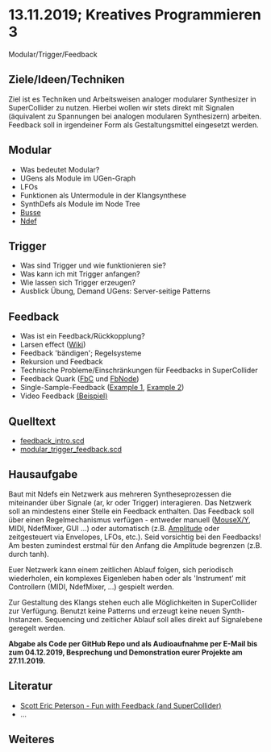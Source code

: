 # 13.11.2019; Kreatives Programmieren 3

Modular/Trigger/Feedback

## Ziele/Ideen/Techniken

Ziel ist es Techniken und Arbeitsweisen analoger modularer Synthesizer in SuperCollider zu nutzen. Hierbei wollen wir stets direkt mit Signalen (äquivalent zu Spannungen bei analogen modularen Synthesizern) arbeiten. Feedback soll in irgendeiner Form als Gestaltungsmittel eingesetzt werden.

## Modular

* Was bedeutet Modular?
* UGens als Module im UGen-Graph
* LFOs
* Funktionen als Untermodule in der Klangsynthese
* SynthDefs als Module im Node Tree
* [Busse](http://doc.sccode.org/Classes/Bus.html)
* [Ndef](http://doc.sccode.org/Classes/Ndef.html)

## Trigger

* Was sind Trigger und wie funktionieren sie?
* Was kann ich mit Trigger anfangen?
* Wie lassen sich Trigger erzeugen?
* Ausblick Übung, Demand UGens: Server-seitige Patterns

## Feedback

* Was ist ein Feedback/Rückkopplung?
* Larsen effect ([Wiki](https://en.wikipedia.org/wiki/Audio_feedback))
* Feedback 'bändigen'; Regelsysteme
* Rekursion und Feedback
* Technische Probleme/Einschränkungen für Feedbacks in SuperCollider
* Feedback Quark ([FbC](http://quark.sccode.org/Feedback/Fb.html) und [FbNode](http://quark.sccode.org/Feedback/FbNode.html))
* Single-Sample-Feedback ([Example 1](https://github.com/supercollider/supercollider/blob/develop/examples/demonstrations/single_sample_feedback.scd), [Example 2](https://github.com/supercollider/supercollider/blob/develop/examples/demonstrations/single_sample_feedback_02.scd))
* Video Feedback [(Beispiel)](https://www.youtube.com/watch?v=WS8v6jKPP68)

## Quelltext

* [feedback_intro.scd](feedback_intro.scd)
* [modular_trigger_feedback.scd](modular_trigger_feedback.scd)

## Hausaufgabe

Baut mit Ndefs ein Netzwerk aus mehreren Syntheseprozessen die miteinander über Signale (ar, kr oder Trigger) interagieren. Das Netzwerk soll an mindestens einer Stelle ein Feedback enthalten. Das Feedback soll über einen Regelmechanismus verfügen - entweder manuell ([MouseX/Y](http://doc.sccode.org/Classes/MouseX.html), MIDI, NdefMixer, GUI ...) oder automatisch (z.B. [Amplitude](http://doc.sccode.org/Classes/Amplitude.html) oder zeitgesteuert via Envelopes, LFOs, etc.). Seid vorsichtig bei den Feedbacks! Am besten zumindest erstmal für den Anfang die Amplitude begrenzen (z.B. durch tanh).

Euer Netzwerk kann einem zeitlichen Ablauf folgen, sich periodisch wiederholen, ein komplexes Eigenleben haben oder als 'Instrument' mit Controllern (MIDI, NdefMixer, ...) gespielt werden.

Zur Gestaltung des Klangs stehen euch alle Möglichkeiten in SuperCollider zur Verfügung. Benutzt keine Patterns und erzeugt keine neuen Synth-Instanzen. Sequencing und zeitlicher Ablauf soll alles direkt auf Signalebene geregelt werden.

**Abgabe als Code per GitHub Repo und als Audioaufnahme per E-Mail bis zum 04.12.2019, Besprechung und Demonstration eurer Projekte am 27.11.2019.**

## Literatur

* [Scott Eric Peterson - Fun with Feedback (and SuperCollider)](https://scacinto.wordpress.com/2010/12/02/fun-with-feedback-and-supercollider/)
* ...

## Weiteres